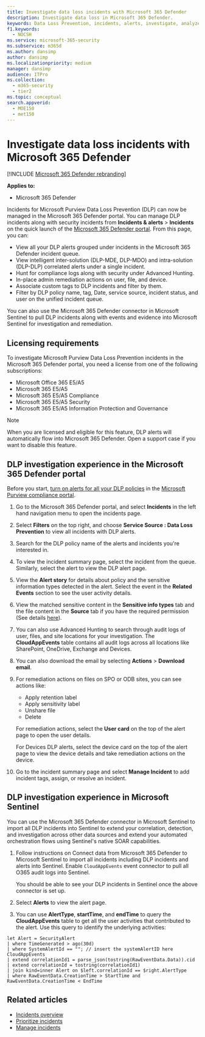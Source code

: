 ```yaml
---
title: Investigate data loss incidents with Microsoft 365 Defender
description: Investigate data loss in Microsoft 365 Defender.
keywords: Data Loss Prevention, incidents, alerts, investigate, analyze, response, correlation, attack, machines, devices, users, identities, identity, mailbox, email, 365, microsoft, m365
f1.keywords: 
  - NOCSH
ms.service: microsoft-365-security
ms.subservice: m365d
ms.author: dansimp
author: dansimp
ms.localizationpriority: medium
manager: dansimp
audience: ITPro
ms.collection: 
  - m365-security
  - tier2
ms.topic: conceptual
search.appverid: 
  - MOE150
  - met150
---
```


# Investigate data loss incidents with Microsoft 365 Defender

[!INCLUDE [Microsoft 365 Defender rebranding](../includes/microsoft-defender.md)]

**Applies to:**

- Microsoft 365 Defender

Incidents for Microsoft Purview Data Loss Prevention (DLP) can now be managed in the Microsoft 365 Defender portal. You can manage DLP incidents along with security incidents from  **Incidents & alerts** \> **Incidents** on the quick launch of the <a href="https://go.microsoft.com/fwlink/p/?linkid=2077139" target="_blank">Microsoft 365 Defender portal</a>. From this page, you can:

- View all your DLP alerts grouped under incidents in the Microsoft 365 Defender incident queue.
- View intelligent inter-solution (DLP-MDE, DLP-MDO) and intra-solution (DLP-DLP) correlated alerts under a single incident.
- Hunt for compliance logs along with security under Advanced Hunting.
- In-place admin remediation actions on user, file, and device. 
- Associate custom tags to DLP incidents and filter by them.
- Filter by DLP policy name, tag, Date, service source, incident status, and user on the unified incident queue. 

You can also use the Microsoft 365 Defender connector in Microsoft Sentinel to pull DLP incidents along with events and evidence into Microsoft Sentinel for investigation and remediation.

## Licensing requirements

To investigate Microsoft Purview Data Loss Prevention incidents in the Microsoft 365 Defender portal, you need a license from one of the following subscriptions: 

- Microsoft Office 365 E5/A5
- Microsoft 365 E5/A5
- Microsoft 365 E5/A5 Compliance
- Microsoft 365 E5/A5 Security
- Microsoft 365 E5/A5 Information Protection and Governance

> [!NOTE] 
> When you are licensed and eligible for this feature, DLP alerts will automatically flow into Microsoft 365 Defender. Open a support case if you want to disable this feature. 

## DLP investigation experience in the Microsoft 365 Defender portal

Before you start, [turn on alerts for all your DLP policies](/microsoft-365/compliance/dlp-configure-view-alerts-policies#alert-configuration-experience) in the <a href="https://purview.microsoft.com" target="_blank">Microsoft Purview compliance portal</a>.

1. Go to the Microsoft 365 Defender portal, and select **Incidents** in the left hand navigation menu to open the incidents page.

2. Select **Filters** on the top right, and choose **Service Source : Data Loss Prevention** to view all incidents with DLP alerts.

3. Search for the DLP policy name of the alerts and incidents you're interested in.

4. To view the incident summary page, select the incident from the queue. Similarly, select the alert to view the DLP alert page.

5. View the **Alert story** for details about policy and the sensitive information types detected in the alert. Select the event in the **Related Events** section to see the user activity details.

6. View the matched sensitive content in the **Sensitive info types** tab and the file content in the **Source** tab if you have the required permission (See details <a href="/microsoft-365/compliance/dlp-alerts-dashboard-get-started#roles" target="_blank">here</a>).

7. You can also use Advanced Hunting to search through audit logs of user, files, and site locations for your investigation. The **CloudAppEvents** table contains all audit logs across all locations like SharePoint, OneDrive, Exchange and Devices.

8. You can also download the email by selecting **Actions** \> **Download email**. 

9. For remediation actions on files on SPO or ODB sites, you can see actions like:

    - Apply retention label
    - Apply sensitivity label
    - Unshare file
    - Delete

   For remediation actions, select the **User card** on the top of the alert page to open the user details.

   For Devices DLP alerts, select the device card on the top of the alert page to view the device details and take remediation actions on the device.

10. Go to the incident summary page and select **Manage Incident** to add incident tags, assign, or resolve an incident.

## DLP investigation experience in Microsoft Sentinel

You can use the Microsoft 365 Defender connector in Microsoft Sentinel to import all DLP incidents into Sentinel to extend your correlation, detection, and investigation across other data sources and extend your automated orchestration flows using Sentinel's native SOAR capabilities. 

1. Follow instructions on Connect data from Microsoft 365 Defender to Microsoft Sentinel to import all incidents including DLP incidents and alerts into Sentinel. Enable `CloudAppEvents` event connector to pull all O365 audit logs into Sentinel.

   You should be able to see your DLP incidents in Sentinel once the above connector is set up.

2. Select **Alerts** to view the alert page.

3. You can use **AlertType**, **startTime**, and **endTime** to query the **CloudAppEvents** table to get all the user activities that contributed to the alert. Use this query to identify the underlying activities:

```kusto
let Alert = SecurityAlert
| where TimeGenerated > ago(30d)
| where SystemAlertId == ""; // insert the systemAlertID here
CloudAppEvents
| extend correlationId1 = parse_json(tostring(RawEventData.Data)).cid
| extend correlationId = tostring(correlationId1)
| join kind=inner Alert on $left.correlationId == $right.AlertType
| where RawEventData.CreationTime > StartTime and RawEventData.CreationTime < EndTime
```

## Related articles

- [Incidents overview](incidents-overview.md)
- [Prioritize incidents](incident-queue.md)
- [Manage incidents](manage-incidents.md)
